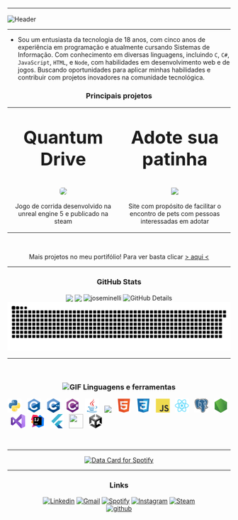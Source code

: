 -----

<div>
<img align="center" alt="Header" src="https://github.com/joaopauloaramuni/joaopauloaramuni/blob/main/img/header.png?raw=true"/>
</div>

-----

 - Sou um entusiasta da tecnologia de 18 anos, com cinco anos de experiência em programação e atualmente cursando Sistemas de Informação. Com conhecimento em diversas linguagens, incluindo <code>C</code>, <code>C#</code>, <code>JavaScript</code>, <code>HTML</code>, e <code>Node</code>, com habilidades em desenvolvimento web e de jogos. Buscando oportunidades para aplicar minhas habilidades e contribuir com projetos inovadores na comunidade tecnológica.

<h3 align="center">Principais projetos</h3>
<div align="center">
  <table style="width: 100%; border:none">
  <tr>
    <td align="center" style="text-align: center; border:none; width: 50%;" >
      <p align="center" style="font-size: 40px;"><b>Quantum Drive</b></p>
      <img height="auto" style="border-radius: 5px; width: 100%;" src="https://cdn.discordapp.com/attachments/806864237204471839/1196461997961777316/thumb.png?ex=65e5db91&is=65d36691&hm=13ddeb9e70e1e42bca87dccbbc764761d20c1b6becc2b17d8abc5cb4d92f5ba9"/>
      <p align="center">Jogo de corrida desenvolvido na unreal engine 5 e publicado na steam</p>
    </td>
    <td align="center" style="text-align: center; border:none; width: 50%;">
      <p align="center" style="font-size: 40px; "><b>Adote sua patinha</b></p>
      <img height="auto" style="width: 100%;" src="https://camo.githubusercontent.com/576240255d0274bc3e379d7d36a5cf4ee454b78ad2ab0f716a654662670a3931/68747470733a2f2f63646e2e646973636f72646170702e636f6d2f6174746163686d656e74732f3830363836343233373230343437313833392f313133383235313230353934393237363330322f696d6167652e706e673f65783d36356165663930622669733d363539633834306226686d3d3565353764643137623761373435393066356632333937366137656165616233346164626434343539383935623365316263663037353739656364633138633326" href="https://store.steampowered.com/app/2707960/Quantum_Drive/" target="blank_"/>
      <p align="center" >Site com propósito de facilitar o encontro de pets com pessoas interessadas em adotar</p>
    </td>
  </tr>
</table>
</div>
<br>
<p align="center">Mais projetos no meu portifólio! Para ver basta clicar <a href="https://joseminelli.github.io/portifolio/"> > aqui < </a> </p>



-----

<h3 align="center">GitHub Stats</h3>
<div align="center">
<img align="center" height="180em" src="https://github-readme-stats.vercel.app/api?username=joseminelli&show_icons=true&theme=tokyonight&count_private=true&bg_color=00000000&hide_border=true"/>
<img align="center" height="180em" src="https://github-readme-stats.vercel.app/api/top-langs/?username=joseminelli&theme=tokyonight&bg_color=00000000&layout=compact&langs_count=168&hide_border=true"/>
<img align="center" src="https://github-readme-streak-stats.herokuapp.com/?user=joseminelli&theme=tokyonight&hide_border=true&background=EB545400&locale=pt_BR" alt="joseminelli" />
<img align="center" alt="GitHub Details" width="420px" src="http://github-profile-summary-cards.vercel.app/api/cards/profile-details?username=joseminelli&theme=tokyonight&hide_border=true&bg_color=00000000&locale=pt_BR&background=EB545400"/>
  
<img src="https://raw.githubusercontent.com/joseminelli/joseminelli/e80c026aa750ee9e03bf75c05937494932aafdac/github-contribution-grid-snake-dark.svg"/>
</p>
</div>

-----


<div>
<br>
<h3 align="center"><img height="20" alt="GIF" src="https://github.com/joaopauloaramuni/joaopauloaramuni/blob/main/img/skills.gif?raw=true"/>&nbsp;Linguagens e ferramentas</h3>



<code><a href="https://www.python.org/" target="_blank"><img width="32" height="32" src="https://github.com/devicons/devicon/blob/master/icons/python/python-original.svg"/></a></code>
&nbsp; 
<code><a href="https://www.open-std.org/jtc1/sc22/wg14/" target="_blank"><img width="32" height="32" src="https://github.com/devicons/devicon/blob/master/icons/c/c-original.svg"/></a></code>
&nbsp; 
<code><a href="https://isocpp.org/" target="_blank"><img width="32" height="32" src="https://github.com/devicons/devicon/blob/master/icons/cplusplus/cplusplus-original.svg"/></a></code>
&nbsp; 
<code><a href="https://docs.microsoft.com/pt-br/dotnet/csharp/" target="_blank"><img width="32" height="32" src="https://github.com/devicons/devicon/blob/master/icons/csharp/csharp-original.svg"/></a></code>
&nbsp; 
<code><a href="https://www.java.com/pt-BR/" target="_blank"><img width="32" height="32" src="https://github.com/devicons/devicon/blob/master/icons/java/java-original.svg"/></a></code>
&nbsp; 
<code><a href="https://openjfx.io/" target="_blank"><img height="32" src="https://github.com/joaopauloaramuni/joaopauloaramuni/blob/main/img/javafx.png?raw=true"/></a></code>
&nbsp;
<code><a href="https://www.w3schools.com/html/" target="_blank"><img width="32" height="32" src="https://github.com/devicons/devicon/blob/master/icons/html5/html5-original.svg"/></a></code>
&nbsp; 
<code><a href="https://www.w3schools.com/css/" target="_blank"><img width="32" height="32" src="https://github.com/devicons/devicon/blob/master/icons/css3/css3-original.svg"/></a></code>
&nbsp; 
<code><a href="https://www.w3schools.com/js/" target="_blank"><img width="32" height="32" src="https://github.com/devicons/devicon/blob/master/icons/javascript/javascript-original.svg"/></a></code>
&nbsp; 
<code><a href="https://pt-br.reactjs.org/" target="_blank"><img width="32" height="32" src="https://github.com/devicons/devicon/blob/master/icons/react/react-original.svg"/></a></code>
&nbsp; 
<code><a href="https://www.postgresql.org/" target="_blank"><img width="32" height="32" src="https://github.com/devicons/devicon/blob/master/icons/postgresql/postgresql-original.svg"/></a></code>
&nbsp; 
<code><a href="https://nodejs.org/en/" target="_blank"><img width="32" height="32" src="https://github.com/devicons/devicon/blob/master/icons/nodejs/nodejs-original.svg"/></a></code>
&nbsp;
<code><a href="https://code.visualstudio.com/" target="_blank"><img width="32" height="32" src="https://github.com/devicons/devicon/blob/master/icons/visualstudio/visualstudio-original.svg"/></a></code>
&nbsp;
<code><a href="https://www.jetbrains.com/idea/" target="_blank"><img width="32" height="32" src="https://github.com/devicons/devicon/blob/master/icons/intellij/intellij-original.svg"/></a></code>
&nbsp;
<code><a href="https://flutter.dev/" target="_blank"><img width="32" height="32" src="https://github.com/devicons/devicon/blob/master/icons/flutter/flutter-original.svg"/></a></code>
&nbsp;
<code><a href="https://www.unrealengine.com" target="_blank"><img width="32" height="32" src="https://cdn.discordapp.com/attachments/933499827638124575/1210269647019188347/unreal.png?ex=65e9f271&is=65d77d71&hm=483e801167f2a83bd5e895db190f5f514c5b69f162c5a66d29033fa25bfba84b&"/></a></code>
&nbsp;
<code><a href="https://unity.com/" target="_blank"><img width="32" height="32" src="https://github.com/devicons/devicon/blob/master/icons/unity/unity-original.svg"/></a></code>
&nbsp;
</div>

<br>

-----

<div align="center">
  
<a  href="https://data-card-for-spotify.herokuapp.com/card?user_id=zecarm">
  <img src="https://data-card-for-spotify.herokuapp.com/api/card?user_id=zecarm" alt="Data Card for Spotify">
</a>
</div>

-----


<h3 align="center">Links</h3>
<div align="center">
</table>
<a href="https://www.linkedin.com/in/joseminelli/" target="_blank"><img alt="Linkedin" src="https://img.shields.io/badge/LinkedIn-0077B5?style=for-the-badge&logo=linkedin&logoColor=white"/></a>
<a href="mailto:joseminelli04@gmail.com" target="_blank"><img alt="Gmail" src="https://img.shields.io/badge/Gmail-D14836?style=for-the-badge&logo=gmail&logoColor=white"/></a>
<a href="https://open.spotify.com/user/zecarm" target="_blank"><img alt="Spotify" src="https://img.shields.io/badge/Spotify-1ED760?&style=for-the-badge&logo=spotify&logoColor=white"/></a>
<a href="https://www.instagram.com/joseminelli_/" target="_blank"><img alt="Instagram" src="https://img.shields.io/badge/Instagram-E4405F?style=for-the-badge&logo=instagram&logoColor=white"/></a>
<a href="https://steamcommunity.com/id/minelli_/" target="_blank"><img alt="Steam" src="https://img.shields.io/badge/Steam-000000?style=for-the-badge&logo=steam&logoColor=white"/></a><br />
<a href="https://github.com/joseminelli" target="_blank"><img alt="github" src="https://img.shields.io/badge/GitHub-100000?style=for-the-badge&logo=github&logoColor=white"/></a>
</div>

